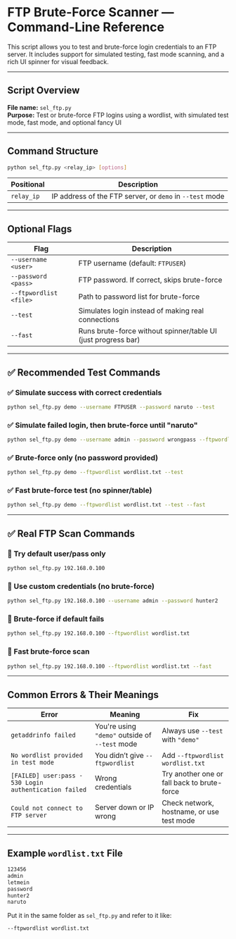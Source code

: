 # FTP Brute-Force Scanner — Command-Line Reference

This script allows you to test and brute-force login credentials to an FTP server.
It includes support for simulated testing, fast mode scanning, and a rich UI spinner for visual feedback.

---

## Script Overview

**File name:** `sel_ftp.py`  
**Purpose:** Test or brute-force FTP logins using a wordlist, with simulated test mode, fast mode, and optional fancy UI

---

## Command Structure

```bash
python sel_ftp.py <relay_ip> [options]
```

| Positional | Description |
|------------|-------------|
| `relay_ip` | IP address of the FTP server, or `demo` in `--test` mode |

---

## Optional Flags

| Flag | Description |
|------|-------------|
| `--username <user>` | FTP username (default: `FTPUSER`) |
| `--password <pass>` | FTP password. If correct, skips brute-force |
| `--ftpwordlist <file>` | Path to password list for brute-force |
| `--test` | Simulates login instead of making real connections |
| `--fast` | Runs brute-force without spinner/table UI (just progress bar) |

---

## ✅ Recommended Test Commands

### ✅ Simulate success with correct credentials
```bash
python sel_ftp.py demo --username FTPUSER --password naruto --test
```

### ✅ Simulate failed login, then brute-force until "naruto"
```bash
python sel_ftp.py demo --username admin --password wrongpass --ftpwordlist wordlist.txt --test
```

### ✅ Brute-force only (no password provided)
```bash
python sel_ftp.py demo --ftpwordlist wordlist.txt --test
```

### ✅ Fast brute-force test (no spinner/table)
```bash
python sel_ftp.py demo --ftpwordlist wordlist.txt --test --fast
```

---

## ✅ Real FTP Scan Commands

### 🔐 Try default user/pass only
```bash
python sel_ftp.py 192.168.0.100
```

### 🔐 Use custom credentials (no brute-force)
```bash
python sel_ftp.py 192.168.0.100 --username admin --password hunter2
```

### 🔐 Brute-force if default fails
```bash
python sel_ftp.py 192.168.0.100 --ftpwordlist wordlist.txt
```

### 🔐 Fast brute-force scan
```bash
python sel_ftp.py 192.168.0.100 --ftpwordlist wordlist.txt --fast
```

---

## Common Errors & Their Meanings

| Error | Meaning | Fix |
|-------|---------|-----|
| `getaddrinfo failed` | You're using `"demo"` outside of `--test` mode | Always use `--test` with `"demo"` |
| `No wordlist provided in test mode` | You didn’t give `--ftpwordlist` | Add `--ftpwordlist wordlist.txt` |
| `[FAILED] user:pass - 530 Login authentication failed` | Wrong credentials | Try another one or fall back to brute-force |
| `Could not connect to FTP server` | Server down or IP wrong | Check network, hostname, or use test mode |

---

## Example `wordlist.txt` File

```txt
123456
admin
letmein
password
hunter2
naruto
```

Put it in the same folder as `sel_ftp.py` and refer to it like:
```bash
--ftpwordlist wordlist.txt
```